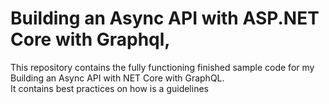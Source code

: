 # Building an Async API with ASP.NET Core with Graphql,    

This repository contains the fully functioning finished sample code for my Building an Async API with NET Core with GraphQL.  
It contains best practices on how is a guidelines
